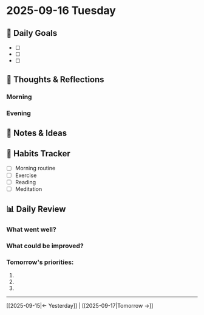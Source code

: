 # 2025-09-16 Tuesday

## 🎯 Daily Goals
- [ ] 
- [ ] 
- [ ] 

## 💭 Thoughts & Reflections
### Morning


### Evening


## 📝 Notes & Ideas


## 🔄 Habits Tracker
- [ ] Morning routine
- [ ] Exercise
- [ ] Reading
- [ ] Meditation

## 📊 Daily Review
### What went well?


### What could be improved?


### Tomorrow's priorities:
1. 
2. 
3. 

---
[[2025-09-15|← Yesterday]] | [[2025-09-17|Tomorrow →]]